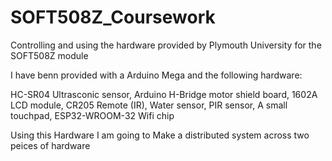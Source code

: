 # SOFT508Z_Coursework
Controlling and using the hardware provided by Plymouth University for the SOFT508Z module

I have benn provided with a Arduino Mega and the following hardware:

HC-SR04 Ultrasconic sensor,
Arduino H-Bridge motor shield board,
1602A LCD module,
CR205 Remote (IR),
Water sensor,
PIR sensor,
A small touchpad,
ESP32-WROOM-32 Wifi chip

Using this Hardware I am going to Make a distributed system across two peices of hardware
